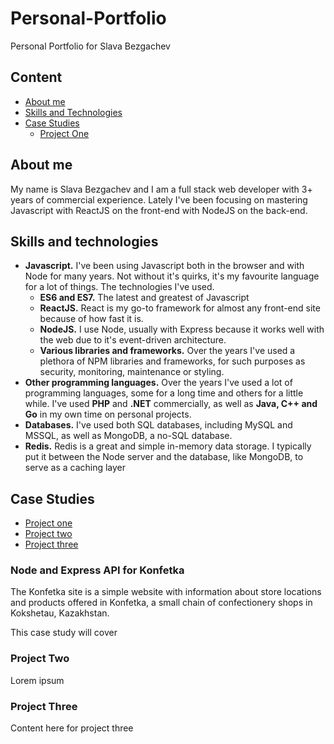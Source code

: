 # Personal-Portfolio

Personal Portfolio for Slava Bezgachev

## Content

- [About me](#about-me)
- [Skills and Technologies](#skills-and-technologies)
- [Case Studies](#case-studies)
  - [Project One](#project-one)

## About me

My name is Slava Bezgachev and I am a full stack web developer with 3+ years of commercial experience. Lately I've been focusing on mastering Javascript with ReactJS on the front-end with NodeJS on the back-end.

## Skills and technologies

- **Javascript.**
  I've been using Javascript both in the browser and with Node for many years. Not without it's quirks, it's my favourite language for a lot of things. The technologies I've used.
  - **ES6 and ES7.**
    The latest and greatest of Javascript
  - **ReactJS.**
    React is my go-to framework for almost any front-end site because of how fast it is.
  - **NodeJS.**
    I use Node, usually with Express because it works well with the web due to it's event-driven architecture.
  - **Various libraries and frameworks.**
    Over the years I've used a plethora of NPM libraries and frameworks, for such purposes as security, monitoring, maintenance or styling.
- **Other programming languages.**
Over the years I've used a lot of programming languages, some for a long time and others for a little while. I've used **PHP** and **.NET** commercially, as well as **Java, C++ and Go** in my own time on personal projects.
- **Databases.**
I've used both SQL databases, including MySQL and MSSQL, as well as MongoDB, a no-SQL database.
- **Redis.**
  Redis is a great and simple in-memory data storage. I typically put it between the Node server and the database, like MongoDB, to serve as a caching layer

## Case Studies

- [Project one](#project-two)
- [Project two](#project-two)
- [Project three](#project-three)

### Node and Express API for Konfetka

The Konfetka site is a simple website with information about store locations and products offered in Konfetka, a small chain of confectionery shops in Kokshetau, Kazakhstan.

This case study will cover  

### Project Two

Lorem ipsum

### Project Three

Content here for project three
